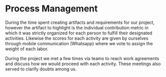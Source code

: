 # Process Management

During the time spent creating artifacts and requirements for our project, however the artifact to highlight is the individual contribution metric in which it was strictly organized for each person to fulfill their designated activities. Likewise the scores for each activity are given by ourselves through mobile communication (Whatsapp) where we vote to assign the weight of each labor.

During the project we met a few times via teams to reach work agreements and discuss how we would proceed with each activity. These meetings also served to clarify doubts among us.

